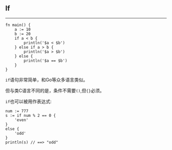 ## If

------

```
fn main() {
	a := 10
	b := 20
	if a < b {
		println('$a < $b')
	} else if a > b {
		println('$a > $b')
	} else {
		println('$a == $b')
	}
}
```



`if`语句非常简单，和Go等众多语言类似。

但与类C语言不同的是，条件不需要`()`,但`{}`必须。

`if`也可以被用作表达式:

```
num := 777
s := if num % 2 == 0 {
	'even'
}
else {
	'odd'
}
println(s) // ==> "odd"
```